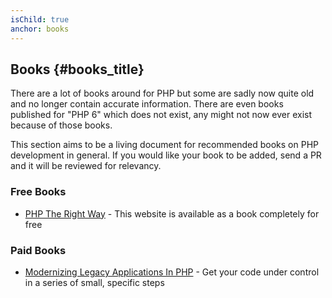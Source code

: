 ```yaml
---
isChild: true
anchor: books
---
```


## Books {#books_title}

There are a lot of books around for PHP but some are sadly now quite old and no
longer contain accurate information. There are even books published for "PHP 6"
which does not exist, any might not now ever exist because of those books. 

This section aims to be a living document for recommended books on PHP
development in general. If you would like your book to be added, send a PR and
it will be reviewed for relevancy.

### Free Books

* [PHP The Right Way](https://leanpub.com/phptherightway/) - This website is
available as a book completely for free

### Paid Books

* [Modernizing Legacy Applications In PHP](https://leanpub.com/mlaphp) - Get 
your code under control in a series of small, specific steps
